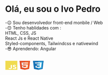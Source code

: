 # Olá, eu sou o Ivo Pedro

-😉 Sou desenvolvedor front-end monbile / Web <br>
-😊 Tenho hablidades com : <br>
HTML, CSS, JS <br>
React Js e React Native <br>
Styled-components, Tailwindcss e nativewind <br>
-😎 Aprendendo: Angular <br>

<!-- <div align="left">
  <a href="https://github.com/IvoNild">
  <img height="180em" src="https://github-readme-stats.vercel.app/api?username=IvoNild&show_icons=true&theme=github_dark&include_all_commits=true&count_private=true"/>
  <img height="180em" src="https://github-readme-stats.vercel.app/api/top-langs/?username=IvoNild&layout=compact&langs_count=7&theme=github_dark"/>
</div> -->

<div style="display: inline_block"><br>
  <img align="center" alt="Js" height="30" width="40" src="https://raw.githubusercontent.com/devicons/devicon/master/icons/javascript/javascript-plain.svg">
  <img align="center" alt="HTML" height="30" width="40" src="https://raw.githubusercontent.com/devicons/devicon/master/icons/html5/html5-original.svg">
  <img align="center" alt="CSS" height="30" width="40" src="https://raw.githubusercontent.com/devicons/devicon/master/icons/css3/css3-original.svg">
</div>
